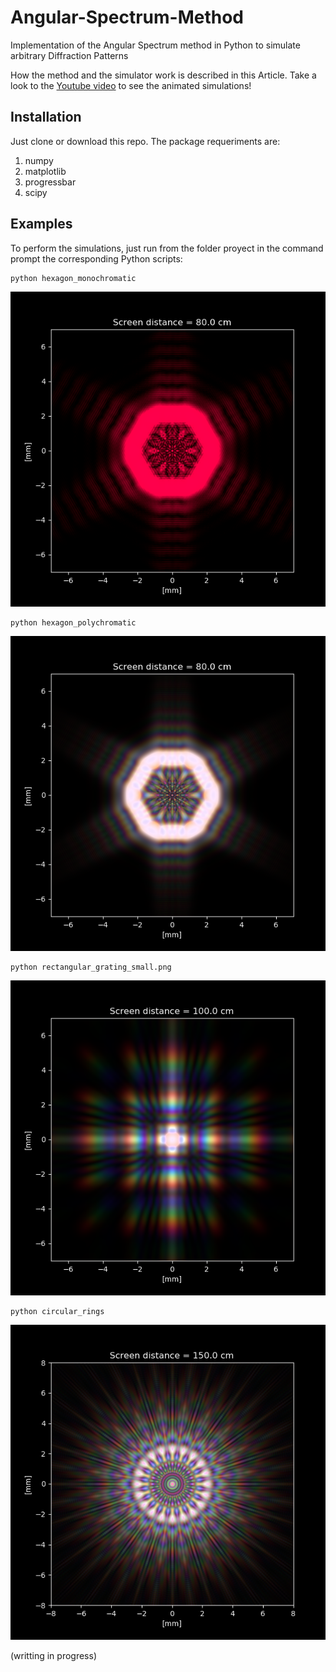 # Angular-Spectrum-Method

Implementation of the Angular Spectrum method in Python to simulate arbitrary Diffraction Patterns

How the method and the simulator work is described in this Article. Take a look to the [Youtube video](https://youtu.be/Ft8CMEooBAE) to see the animated simulations!


## Installation

Just clone or download this repo.
The package requeriments are:

1. numpy
2. matplotlib
3. progressbar
4. scipy

## Examples

To perform the simulations, just run from the folder proyect in the command prompt the corresponding Python scripts:


```
python hexagon_monochromatic
```

![N|Solid](/images/hexagon_monochromatic.png)

```
python hexagon_polychromatic
```

![N|Solid](/images/hexagon_polychromatic.png)

```
python rectangular_grating_small.png
```

![N|Solid](/images/rectangular_grating_small.png)

```
python circular_rings
```

![N|Solid](/images/circular_rings.png)

(writting in progress)
